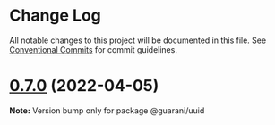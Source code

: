 # Change Log

All notable changes to this project will be documented in this file.
See [Conventional Commits](https://conventionalcommits.org) for commit guidelines.

# [0.7.0](https://github.com/guaranijs/guarani/compare/v0.6.1...v0.7.0) (2022-04-05)

**Note:** Version bump only for package @guarani/uuid
